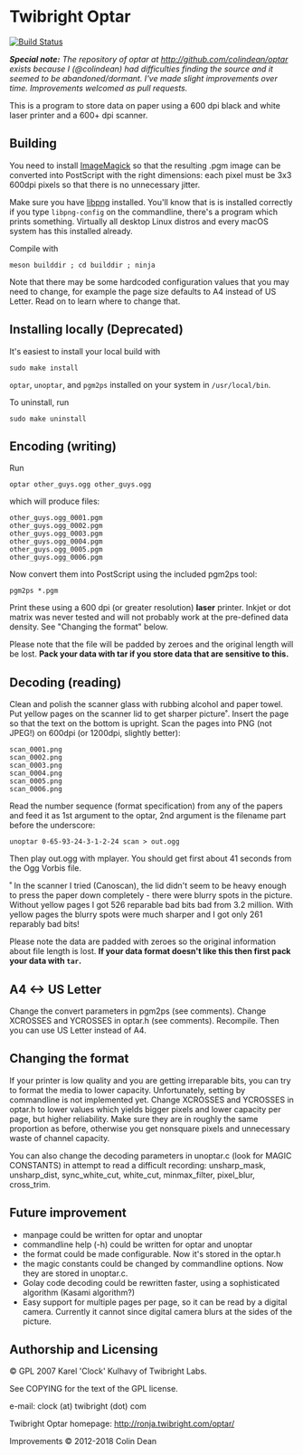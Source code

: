 Twibright Optar
===============

[![Build Status](https://travis-ci.org/colindean/optar.png?branch=master)](https://travis-ci.org/colindean/optar)

_**Special note:** The repository of optar at http://github.com/colindean/optar 
exists because I (@colindean) had difficulties finding the source and it seemed
to be abandoned/dormant. I've made slight improvements over time. Improvements
welcomed as pull requests._

This is a program to store data on paper using a 600 dpi black and white laser
printer and a 600+ dpi scanner.

Building
--------

You need to install [ImageMagick](https://www.imagemagick.org) so that the 
resulting .pgm image can be converted into PostScript with the right dimensions:
each pixel must be 3x3 600dpi pixels so that there is no unnecessary jitter.

Make sure you have [libpng](http://libpng.org/pub/png/) installed. You'll know
that is is installed correctly if you type `libpng-config` on the commandline, 
there's a program which prints something. Virtually all desktop Linux distros 
and every macOS system has this installed already.

Compile with

    meson builddir ; cd builddir ; ninja

Note that there may be some hardcoded configuration values that you may need to
change, for example the page size defaults to A4 instead of US Letter. Read on
to learn where to change that.

Installing locally (Deprecated)
------------------

It's easiest to install your local build with

    sudo make install

`optar`, `unoptar`, and `pgm2ps` installed on your system in `/usr/local/bin`. 

To uninstall, run

    sudo make uninstall

Encoding (writing)
------------------

Run

    optar other_guys.ogg other_guys.ogg

which will produce files:

```
other_guys.ogg_0001.pgm
other_guys.ogg_0002.pgm
other_guys.ogg_0003.pgm
other_guys.ogg_0004.pgm
other_guys.ogg_0005.pgm
other_guys.ogg_0006.pgm
```

Now convert them into PostScript using the included pgm2ps tool:

    pgm2ps *.pgm

Print these using a 600 dpi (or greater resolution) **laser** printer. Inkjet or
dot matrix was never tested and will not probably work at the pre-defined data 
density. See "Changing the format" below.

Please note that the file will be padded by zeroes and the original length will
be lost. **Pack your data with tar if you store data that are sensitive to
this.**

Decoding (reading)
------------------

Clean and polish the scanner glass with rubbing alcohol and paper towel. Put
yellow pages on the scanner lid to get sharper picture˚. Insert the
page so that the text on the bottom is upright. Scan the pages into
PNG (not JPEG!) on 600dpi (or 1200dpi, slightly better):

```
scan_0001.png
scan_0002.png
scan_0003.png
scan_0004.png
scan_0005.png
scan_0006.png
```

Read the number sequence (format specification) from any of the papers and feed
it as 1st argument to the optar, 2nd argument is the filename part before the
underscore:

    unoptar 0-65-93-24-3-1-2-24 scan > out.ogg

Then play out.ogg with mplayer. You should get first about 41 seconds from the
Ogg Vorbis file.

˚ In the scanner I tried (Canoscan), the lid didn't seem to be heavy enough to
press the paper down completely - there were blurry spots in the picture.
Without yellow pages I got 526 reparable bad bits bad from 3.2 million. With
yellow pages the blurry spots were much sharper and I got only 261 reparably
bad bits!

Please note the data are padded with zeroes so the original information
about file length is lost. **If your data format doesn't like this then first
pack your data with `tar`.**

A4 <-> US Letter
----------------
Change the convert parameters in pgm2ps (see comments). Change XCROSSES
and YCROSSES in optar.h (see comments). Recompile. Then you can use US Letter
instead of A4.

Changing the format
-------------------
If your printer is low quality and you are getting irreparable bits, you can
try to format the media to lower capacity.  Unfortunately, setting by
commandline is not implemented yet.  Change XCROSSES and YCROSSES in optar.h to
lower values which yields bigger pixels and lower capacity per page, but higher
reliability.  Make sure they are in roughly the same proportion as before,
otherwise you get nonsquare pixels and unnecessary waste of channel capacity.

You can also change the decoding parameters in unoptar.c (look for MAGIC
CONSTANTS) in attempt to read a difficult recording: unsharp_mask,
unsharp_dist, sync_white_cut, white_cut, minmax_filter, pixel_blur, cross_trim.

Future improvement
------------------
- manpage could be written for optar and unoptar
- commandline help (-h) could be written for optar and unoptar
- the format could be made configurable. Now it's stored in the optar.h
- the magic constants could be changed by commandline options. Now they are
  stored in unoptar.c.
- Golay code decoding could be rewritten faster, using a sophisticated
  algorithm (Kasami algorithm?)
- Easy support for multiple pages per page, so it can be read by a digital
  camera. Currently it cannot since digital camera blurs at the sides of
  the picture.

Authorship and Licensing
------------------------

© GPL 2007 Karel 'Clock' Kulhavy of Twibright Labs. 

See COPYING for the text of the GPL license.

e-mail: clock (at) twibright (dot) com

Twibright Optar homepage: http://ronja.twibright.com/optar/

Improvements © 2012-2018 Colin Dean

